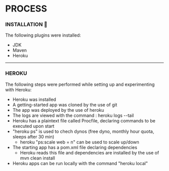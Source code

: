 # PROCESS



### INSTALLATION 🌴
The following plugins were installed:
  - JDK
  - Maven
  - Heroku

------------------
### HEROKU
The following steps were performed while setting up and experimenting with Heroku:
   - Heroku was installed 
   - A getting-started app was cloned by the use of git
   - The app was deployed by the use of heroku
   - The logs are viewed with the command : heroku logs --tail
   - Heroku has a plaintext file called Procfile, declaring commands to be executed upon start
   - "heroku ps" is used to chech dynos (free dyno, monthly hour quota, sleeps after 30 min)
      - heroku "ps:scale web = n" can be used to scale up/down
   - The starting app has a pom.xml file declaring dependencies
     -  Heroku reads this file and dependencies are installed by the use of mvn clean install
   - Heroku apps can be run locally with the command "heroku local"  
